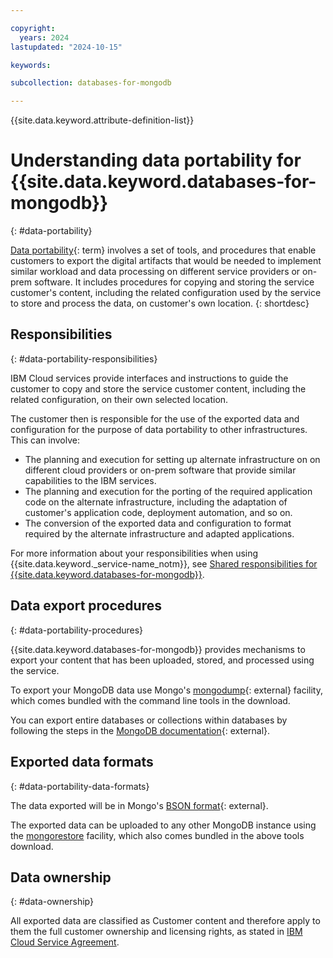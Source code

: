 ```yaml
---

copyright:
  years: 2024
lastupdated: "2024-10-15"

keywords:

subcollection: databases-for-mongodb

---
```


{{site.data.keyword.attribute-definition-list}}


# Understanding data portability for {{site.data.keyword.databases-for-mongodb}}
{: #data-portability}


[Data portability](#x2113280){: term} involves a set of tools, and procedures that enable customers to export the digital artifacts that would be needed to implement similar workload and data processing on different service providers or on-prem software. It includes procedures for copying and storing the service customer's content, including the related configuration used by the service to store and process the data, on customer's own location.
{: shortdesc}

## Responsibilities
{: #data-portability-responsibilities}

IBM Cloud services provide interfaces and instructions to guide the customer to copy and store the service customer content, including the related configuration, on their own selected location.

The customer then is responsible for the use of the exported data and configuration for the purpose of data portability to other infrastructures.
This can involve:

- The planning and execution for setting up alternate infrastructure on on different cloud providers or on-prem software that provide similar capabilities to the IBM services.
- The planning and execution for the porting of the required application code on the alternate infrastructure, including the adaptation of customer's application code, deployment automation, and so on.
- The conversion of the exported data and configuration to format required by the alternate infrastructure and adapted applications.


For more information about your responsibilities when using {{site.data.keyword._service-name_notm}}, see [Shared responsibilities for {{site.data.keyword.databases-for-mongodb}}](/docs/databases-for-mongodb?topic=databases-for-mongodb-responsibilities-cloud-databases).

## Data export procedures
{: #data-portability-procedures}

{{site.data.keyword.databases-for-mongodb}} provides mechanisms to export your content that has been uploaded, stored, and processed using the service.


To export your MongoDB data use Mongo's [mongodump](https://www.mongodb.com/try/download/database-tools){: external} facility, which comes bundled with the command line tools in the download.

You can export entire databases or collections within databases by following the steps in the [MongoDB documentation](https://www.mongodb.com/docs/database-tools/mongodump/#mongodb-binary-bin.mongodump){: external}.




## Exported data formats
{: #data-portability-data-formats}



The data exported will be in Mongo's [BSON format](https://www.mongodb.com/resources/languages/bson){: external}.

The exported data can be uploaded to any other MongoDB instance using the [mongorestore](https://www.mongodb.com/docs/database-tools/mongorestore/) facility, which also comes bundled in the above tools download.

## Data ownership
{: #data-ownership}

All exported data are classified as Customer content and therefore apply to them the full customer ownership and licensing rights, as stated in [IBM Cloud Service Agreement](https://www.ibm.com/terms/?id=Z126-6304_WS).
